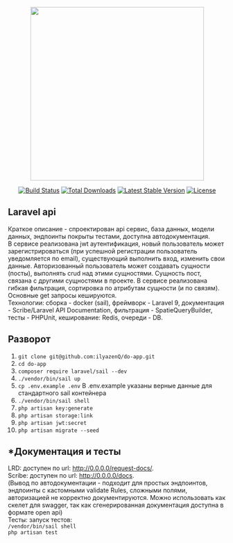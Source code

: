 <p align="center"><a href="https://laravel.com" target="_blank"><img src="https://raw.githubusercontent.com/laravel/art/master/logo-lockup/5%20SVG/2%20CMYK/1%20Full%20Color/laravel-logolockup-cmyk-red.svg" width="400"></a></p>

<p align="center">
<a href="https://travis-ci.org/laravel/framework"><img src="https://travis-ci.org/laravel/framework.svg" alt="Build Status"></a>
<a href="https://packagist.org/packages/laravel/framework"><img src="https://img.shields.io/packagist/dt/laravel/framework" alt="Total Downloads"></a>
<a href="https://packagist.org/packages/laravel/framework"><img src="https://img.shields.io/packagist/v/laravel/framework" alt="Latest Stable Version"></a>
<a href="https://packagist.org/packages/laravel/framework"><img src="https://img.shields.io/packagist/l/laravel/framework" alt="License"></a>
</p>

## Laravel api

Краткое описание - спроектирован api сервис, база данных, модели данных, эндпоинты покрыты тестами, доступна автодокументация.<br>
В сервисе реализована jwt аутентификация, новый пользователь может зарегистрироваться (при успешной регистрации пользователь уведомляется по email), существующий выполнить вход, изменить свои данные. 
Авторизованный пользователь может создавать сущности (посты), выполнять crud над этими сущностями. Сущность пост, связана с другими сущностями в проекте.
В сервисе реализована гибкая фильтрация, сортировка по атрибутам сущности (и по связям). Основные get запросы кешируются. <br>
Технологии: сборка - docker (sail), фреймворк - Laravel 9,
документация - Scribe/Laravel API Documentation, фильтрация - SpatieQueryBuilder, тесты - PHPUnit, кеширование: Redis, очереди - DB.

## Разворот

1. `git clone git@github.com:ilyazenQ/do-app.git`<br>
2. `cd do-app`<br>
3. `composer require laravel/sail --dev`<br>
4. `./vendor/bin/sail up`<br>
5. `cp .env.example .env` В .env.example указаны верные данные для cтандартного sail контейнера<br>
6. `./vendor/bin/sail shell`<br>
7. `php artisan key:generate`<br>
8. `php artisan storage:link`<br>
9. `php artisan jwt:secret`<br>
10. `php artisan migrate --seed`<br>

## *Документация и тесты

LRD: доступен по url: http://0.0.0.0/request-docs/. <br>
Scribe:  доступен по url: http://0.0.0.0/docs. <br>
(Вывод по автодокументации - подходит для простых эндпоинтов, эндпоинты с кастомными validate Rules, сложными полями, авторизацией не корректно документируются. Можно использовать как скелет для swagger, так как сгенерированная документация доступна в формате open api)<br>
Тесты: запуск тестов: <br> `/vendor/bin/sail shell` <br> `php artisan test`
